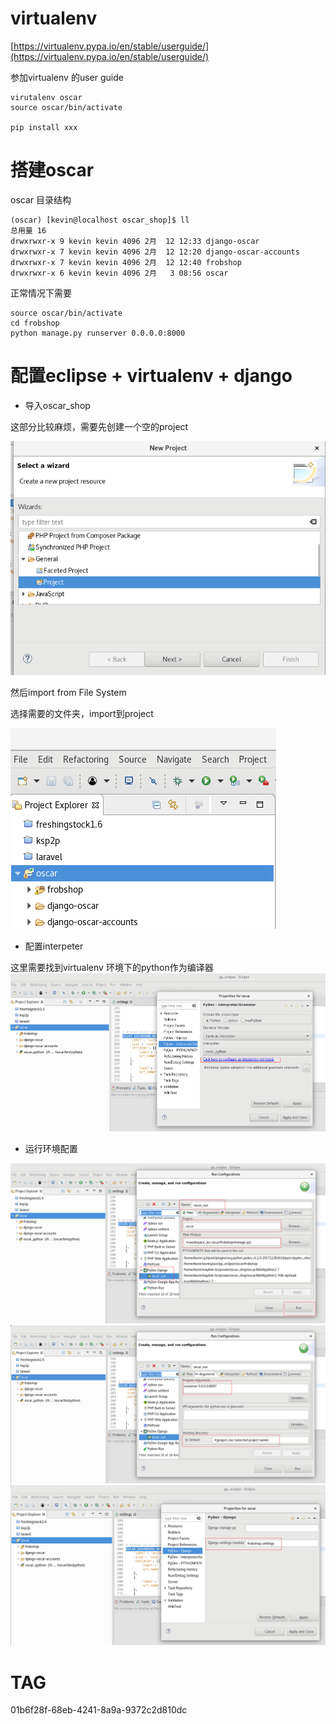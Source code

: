 # virtualenv

[https://virtualenv.pypa.io/en/stable/userguide/](https://virtualenv.pypa.io/en/stable/userguide/)

参加virtualenv 的user guide

```
virutalenv oscar
source oscar/bin/activate

pip install xxx
```

# 搭建oscar

oscar 目录结构

```
(oscar) [kevin@localhost oscar_shop]$ ll
总用量 16
drwxrwxr-x 9 kevin kevin 4096 2月  12 12:33 django-oscar
drwxrwxr-x 7 kevin kevin 4096 2月  12 12:20 django-oscar-accounts
drwxrwxr-x 7 kevin kevin 4096 2月  12 12:40 frobshop
drwxrwxr-x 6 kevin kevin 4096 2月   3 08:56 oscar
```

正常情况下需要

```
source oscar/bin/activate
cd frobshop
python manage.py runserver 0.0.0.0:8000
```

# 配置eclipse + virtualenv + django

* 导入oscar\_shop

这部分比较麻烦，需要先创建一个空的project

![](/assets/img/01b6f28f-68eb-4241-8a9a-9372c2d810dc-1.png)

然后import from File System

选择需要的文件夹，import到project

![](/assets/img/01b6f28f-68eb-4241-8a9a-9372c2d810dc-2.png)

* 配置interpeter

这里需要找到virtualenv 环境下的python作为编译器  
![](/assets/img/01b6f28f-68eb-4241-8a9a-9372c2d810dc-3.png)

* 运行环境配置

![](/assets/img/01b6f28f-68eb-4241-8a9a-9372c2d810dc-4.png)![](/assets/img/01b6f28f-68eb-4241-8a9a-9372c2d810dc-5.png)![](/assets/img/01b6f28f-68eb-4241-8a9a-9372c2d810dc-6.png)

# TAG

01b6f28f-68eb-4241-8a9a-9372c2d810dc

